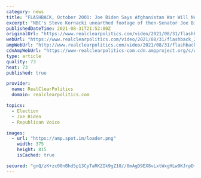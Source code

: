 ```yaml
---
category: news
title: "FLASHBACK, October 2001: Joe Biden Says Afghanistan War Will Not \"Become A Swamp\" Like Vietnam"
excerpt: "NBC's Steve Kornacki unearthed footage of then-Senator Joe Biden speaking in favor of the October 2001 invasion of Afghanistan during an interview with Chris Matthews, arguing why it will not become a long-term \"swamp\" commitment like the Vietnam War."
publishedDateTime: 2021-08-31T21:52:00Z
originalUrl: "https://www.realclearpolitics.com/video/2021/08/31/flashback_2001_joe_biden_says_afghanistan_war_will_not_become_a_swamp_like_vietnam.html"
webUrl: "https://www.realclearpolitics.com/video/2021/08/31/flashback_2001_joe_biden_says_afghanistan_war_will_not_become_a_swamp_like_vietnam.html"
ampWebUrl: "http://www.realclearpolitics.com/video/2021/08/31/flashback_2001_joe_biden_says_afghanistan_war_will_not_become_a_swamp_like_vietnam.amp.html"
cdnAmpWebUrl: "https://www-realclearpolitics-com.cdn.ampproject.org/c/www.realclearpolitics.com/video/2021/08/31/flashback_2001_joe_biden_says_afghanistan_war_will_not_become_a_swamp_like_vietnam.amp.html"
type: article
quality: 73
heat: 73
published: true

provider:
  name: RealClearPolitics
  domain: realclearpolitics.com

topics:
  - Election
  - Joe Biden
  - Republican Voice

images:
  - url: "https://amp.spot.im/loader.png"
    width: 375
    height: 815
    isCached: true

secured: "gnQ/zK+zc00nBhd5p13CyTaRKZIk9gZ10//8mAgD9EX8vLxtWxgHLw9KJrpD+yp+fYp/B7XP1OfeYACOLxMGaAiEudKqxvW/pBEOOT4sFjtQRm5U83iTkKMoqO4b943Tc26FSwStC4+PBj5IIeJAnRIFRZ5Cic+EFgY/qHZmB5ESzERdM2b+Y6aSvsUwgTlKovERWd6F/w9k8KfiWGQh/lBPSNNuboPw8l0bMDrxUf3FjayMDMrt4FiOXmQin1pWVbuU5+7BhptraNmUUIf6400fnx0DUWwXAPSjNSS5KuTbaP5TcJTLnVCtqZ7pew6LjA6XRYBZwSbRgfaEPDZe1nEgIZVI8Ik1R0VmmJviLSc=;WSMPKuMR8v/TVbY3TsaRRQ=="
---
```



